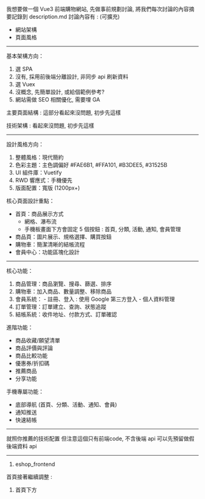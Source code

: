 我想要做一個 Vue3 前端購物網站, 先做事前規劃討論, 將我們每次討論的內容摘要記錄到 description.md
討論內容有 : (可擴充) 
 - 網站架構
 - 頁面風格

---

基本架構方向：
1. 選 SPA
2. 沒有, 採用前後端分離設計, 非同步 api 刷新資料
3. 選 Vuex
4. 沒概念, 先簡單設計, 或給個範例參考?
5. 網站需做 SEO 相關優化, 需要埋 GA

主要頁面結構 : 這部分看起來沒問題, 初步先這樣

技術架構 : 看起來沒問題, 初步先這樣


---

設計風格方向：
1. 整體風格：現代簡約
2. 色彩主題：主色調偏好 #FAE6B1, #FFA101, #B3DEE5, #31525B
3. UI 組件庫：Vuetify
4. RWD 響應式：手機優先
5. 版面配置：寬版 (1200px+)

核心頁面設計重點：
- 首頁：商品展示方式
  - 網格、瀑布流
  - 手機板畫面下方會固定 5 個按鈕 : 首頁, 分類, 活動, 通知, 會員管理 
- 商品頁：圖片展示、規格選擇、購買按鈕
- 購物車：簡潔清晰的結帳流程
- 會員中心：功能區塊化設計

---

核心功能：
  1. 商品管理：商品瀏覽、搜尋、篩選、排序
  2. 購物車：加入商品、數量調整、移除商品
  3. 會員系統：
    - 註冊、登入 : 使用 Google 第三方登入
    - 個人資料管理
  4. 訂單管理：訂單建立、查詢、狀態追蹤
  5. 結帳系統：收件地址、付款方式、訂單確認

  進階功能：
  - 商品收藏/願望清單
  - 商品評價與評論
  - 商品比較功能
  - 優惠券/折扣碼
  - 推薦商品
  - 分享功能

  手機專屬功能：
  - 底部導航 (首頁、分類、活動、通知、會員)
  - 通知推送
  - 快速結帳

---

就照你推薦的技術配置
但注意這個只有前端code, 不含後端 api
可以先預留做假後端資料 api

---

1. eshop_frontend



首頁接著繼續調整 : 
1. 首頁下方